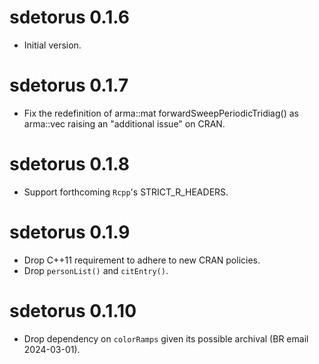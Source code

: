 # sdetorus 0.1.6

* Initial version.

# sdetorus 0.1.7

* Fix the redefinition of arma::mat forwardSweepPeriodicTridiag() as arma::vec raising an "additional issue" on CRAN.

# sdetorus 0.1.8

* Support forthcoming `Rcpp`'s STRICT_R_HEADERS.

# sdetorus 0.1.9

* Drop C++11 requirement to adhere to new CRAN policies.
* Drop `personList()` and `citEntry()`.

# sdetorus 0.1.10

* Drop dependency on `colorRamps` given its possible archival (BR email 2024-03-01).
